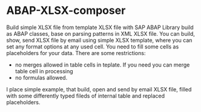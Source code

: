 # ABAP-XLSX-composer
Build simple XLSX file from template XLSX file with SAP ABAP
Library build as ABAP classes, base on parsing patterns in XML XLSX file. You can build, show, send XLSX file by email using simple XLSX template, where you can set any format options at any used cell. You need to fill some cells as placeholders for your data. 
There are some restrictions:
 - no merges allowed in table cells in teplate. If you need you can merge table cell in processing
 - no formulas allowed.

I place simple example, that build, open and send by email XLSX file, filled with some differently typed fileds of internal table and  replaced placeholders.
